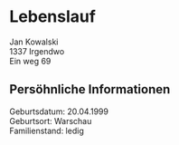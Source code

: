 # Lebenslauf

Jan Kowalski  
1337 Irgendwo  
Ein weg 69  

## Persöhnliche Informationen
Geburtsdatum: 20.04.1999  
Geburtsort: Warschau  
Familienstand: ledig  